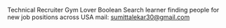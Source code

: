 Technical Recruiter 
Gym Lover 
Boolean Search learner 
finding people for new job positions across USA
mail: sumittalekar30@gmail.com

<!---
Winner840/Winner840 is a ✨ special ✨ repository because its `README.md` (this file) appears on your GitHub profile.
You can click the Preview link to take a look at your changes.
--->
